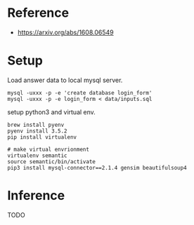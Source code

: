 # Reference

- https://arxiv.org/abs/1608.06549

# Setup

Load answer data to local mysql server.

```
mysql -uxxx -p -e 'create database login_form'
mysql -uxxx -p -e login_form < data/inputs.sql
```

setup python3 and virtual env.

```
brew install pyenv
pyenv install 3.5.2
pip install virtualenv

# make virtual envrionment
virtualenv semantic
source semantic/bin/activate
pip3 install mysql-connector==2.1.4 gensim beautifulsoup4
```

# Inference

TODO
